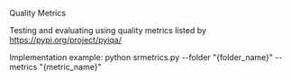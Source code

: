 Quality Metrics

Testing and evaluating using quality metrics listed by https://pypi.org/project/pyiqa/

Implementation example: python srmetrics.py --folder "{folder_name}" --metrics "{metric_name}"
